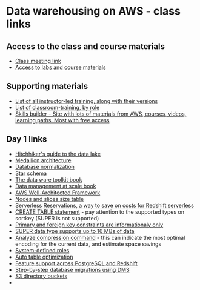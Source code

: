 # Data warehousing on AWS - class links

## Access to the class and course materials

- [Class meeting link](https://awsvirtual.webex.com/awsvirtual/j.php?MTID=m56c471205ec47002f0182c982b6e9210)
- [Access to labs and course materials](https://us-east-1.student.classrooms.aws.training/class/ilt%23d7oZD4UhZeVv187TRRKiTr)

## Supporting materials
- [List of all instructor-led training, along with their versions](https://releases.awstc.com/)
- [List of classroom-training, by role](https://aws.amazon.com/training/classroom/?nc2=sb_tr_ct)
- [Skills builder - Site with lots of materials from AWS, courses, videos, learning paths. Most with free access](https://skillbuilder.aws/)

## Day 1 links
- [Hitchhiker's guide to the data lake](https://azure.github.io/Storage/docs/analytics/hitchhikers-guide-to-the-datalake/)
- [Medallion architecture](https://www.databricks.com/glossary/medallion-architecture)
- [Database normalization](en.wikipedia.org/wiki/Database_normalization)
- [Star schema](https://en.wikipedia.org/wiki/Star_schema)
- [The data ware toolkit book](https://www.amazon.com/Data-Warehouse-Toolkit-Definitive-Dimensional/)
- [Data management at scale book](https://www.amazon.com/Data-Management-Scale-Modern-Architecture/)
- [AWS Well-Architected Framework](https://aws.amazon.com/architecture/well-architected/?wa-lens-whitepapers.sort-by=item.additionalFields.sortDate&wa-lens-whitepapers.sort-order=desc&wa-guidance-whitepapers.sort-by=item.additionalFields.sortDate&wa-guidance-whitepapers.sort-order=desc)
- [Nodes and slices size table](https://docs.aws.amazon.com/redshift/latest/mgmt/working-with-clusters.html)
- [Serverless Reservations, a way to save on costs for Redshift serverless](https://aws.amazon.com/about-aws/whats-new/2025/04/serverless-reservations-discounted-pricing-option-amazon-redshift-serverless/)
- [CREATE TABLE statement](https://docs.aws.amazon.com/en_us/redshift/latest/dg/r_CREATE_TABLE_NEW.html) - pay attention to the supported types on sortkey (SUPER is not supported)
- [Primary and foreign key constraints are informationaly only](https://docs.aws.amazon.com/redshift/latest/dg/c_best-practices-defining-constraints.html)
- [SUPER data type supports up to 16 MBs of data](https://docs.aws.amazon.com/redshift/latest/dg/r_SUPER_type.html)
- [Analyze compression command](https://docs.aws.amazon.com/redshift/latest/dg/t_Verifying_data_compression.html) - this can indicate the most optimal encoding for the current data, and estimate space savings
- [System-defined roles](https://docs.aws.amazon.com/redshift/latest/dg/r_roles-default.html)
- [Auto table optimization](https://docs.aws.amazon.com/redshift/latest/dg/t_Creating_tables.html)
- [Feature support across PostgreSQL and Redshift](https://docs.aws.amazon.com/redshift/latest/dg/c_redshift-and-postgres-sql.html)
- [Step-by-step database migrations using DMS](https://docs.aws.amazon.com/dms/latest/sbs/dms-sbs-welcome.html)
- [S3 directory buckets](https://docs.aws.amazon.com/AmazonS3/latest/userguide/s3-express-differences.html)
- 
